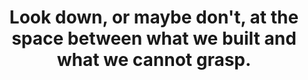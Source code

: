 ---
image_path: /images/cablecar.jpg
title: Look down, or maybe don't, at the space between what we built and what we cannot grasp.
---